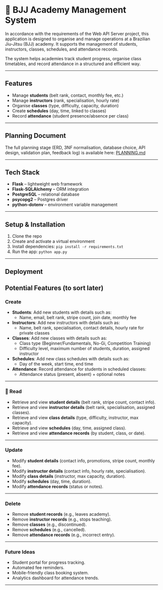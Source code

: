 # 🥋 BJJ Academy Management System

In accordance with the requirements of the Web API Server project, this application is designed to organise and manage operations at a Brazilian Jiu-Jitsu (BJJ) academy. It supports the management of students, instructors, classes, schedules, and attendance records.

The system helps academies track student progress, organise class timetables, and record attendance in a structured and efficient way.

---

## Features
- Manage **students** (belt rank, contact, monthly fee, etc.)
- Manage **instructors** (rank, specialisation, hourly rate)
- Organise **classes** (type, difficulty, capacity, duration)
- Create **schedules** (day, time, linked to classes)
- Record **attendance** (student presence/absence per class)


---
## Planning Document

The full planning stage (ERD, 3NF normalisation, database choice, API design, validation plan, feedback log) is available here: [PLANNING.md](./PLANNING.md)

---

## Tech Stack
- **Flask** – lightweight web framework
- **Flask-SQLAlchemy** – ORM integration
- **PostgreSQL** – relational database
- **psycopg2** – Postgres driver
- **python-dotenv** – environment variable management
---

## Setup & Installation
1. Clone the repo
2. Create and activate a virtual environment
3. Install dependencies: `pip install -r requirements.txt`
4. Run the app: `python app.py`

---

## Deployment


## Potential Features (to sort later)

### Create
- **Students**: Add new students with details such as:
  - Name, email, belt rank, stripe count, join date, monthly fee
- **Instructors**: Add new instructors with details such as:
  - Name, belt rank, specialisation, contact details, hourly rate for private classes
- **Classes**: Add new classes with details such as:
  - Class type (Beginner/Fundamentals, No-Gi, Competition Training)
  - Difficulty level, maximum number of students, duration, assigned instructor
- **Schedules**: Add new class schedules with details such as:
  - Day of the week, start time, end time
- **Attendance**: Record attendance for students in scheduled classes:
  - Attendance status (present, absent) + optional notes

---

### 📖 Read
- Retrieve and view **student details** (belt rank, stripe count, contact info).
- Retrieve and view **instructor details** (belt rank, specialisation, assigned classes).
- Retrieve and view **class details** (type, difficulty, instructor, max capacity).
- Retrieve and view **schedules** (day, time, assigned class).
- Retrieve and view **attendance records** (by student, class, or date).

---

### Update
- Modify **student details** (contact info, promotions, stripe count, monthly fee).
- Modify **instructor details** (contact info, hourly rate, specialisation).
- Modify **class details** (instructor, max capacity, duration).
- Modify **schedules** (day, time, duration).
- Modify **attendance records** (status or notes).

---

### Delete
- Remove **student records** (e.g., leaves academy).
- Remove **instructor records** (e.g., stops teaching).
- Remove **classes** (e.g., discontinued).
- Remove **schedules** (e.g., cancelled).
- Remove **attendance records** (e.g., incorrect entry).

---

### Future Ideas
- Student portal for progress tracking.
- Automated fee reminders.
- Mobile-friendly class booking system.
- Analytics dashboard for attendance trends.

----

